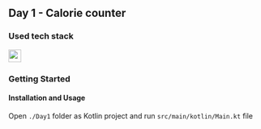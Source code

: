 ## Day 1 - Calorie counter

### Used tech stack

<img src="https://img.shields.io/badge/Kotlin-0095D5?&style=for-the-badge&logo=kotlin&logoColor=white" height=25></img>

### Getting Started

#### Installation and Usage
Open `./Day1` folder as Kotlin project and run `src/main/kotlin/Main.kt` file
